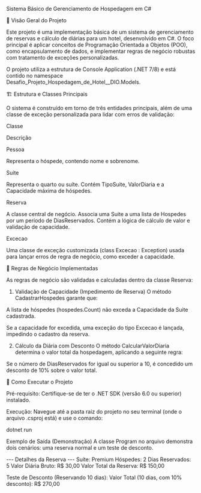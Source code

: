 Sistema Básico de Gerenciamento de Hospedagem em C#


🏨 Visão Geral do Projeto

Este projeto é uma implementação básica de um sistema de gerenciamento de reservas e cálculo de diárias para um hotel, desenvolvido em C#. O foco principal é aplicar conceitos de Programação Orientada a Objetos (POO), como encapsulamento de dados, e implementar regras de negócio robustas com tratamento de exceções personalizadas.

O projeto utiliza a estrutura de Console Application (.NET 7/8) e está contido no namespace Desafio_Projeto_Hospedagem_de_Hotel__DIO.Models.

🏗️ Estrutura e Classes Principais

O sistema é construído em torno de três entidades principais, além de uma classe de exceção personalizada para lidar com erros de validação:

Classe

Descrição

Pessoa

Representa o hóspede, contendo nome e sobrenome.

Suite

Representa o quarto ou suíte. Contém TipoSuite, ValorDiaria e a Capacidade máxima de hóspedes.

Reserva

A classe central de negócio. Associa uma Suite a uma lista de Hospedes por um período de DiasReservados. Contém a lógica de cálculo de valor e validação de capacidade.

Excecao

Uma classe de exceção customizada (class Excecao : Exception) usada para lançar erros de regra de negócio, como exceder a capacidade.

🎯 Regras de Negócio Implementadas

As regras de negócio são validadas e calculadas dentro da classe Reserva:

1. Validação de Capacidade (Impedimento de Reserva)
O método CadastrarHospedes garante que:

A lista de hóspedes (hospedes.Count) não exceda a Capacidade da Suite cadastrada.

Se a capacidade for excedida, uma exceção do tipo Excecao é lançada, impedindo o cadastro da reserva.

2. Cálculo da Diária com Desconto
O método CalcularValorDiaria determina o valor total da hospedagem, aplicando a seguinte regra:

Se o número de DiasReservados for igual ou superior a 10, é concedido um desconto de 10% sobre o valor total.

🚀 Como Executar o Projeto

Pré-requisito: Certifique-se de ter o .NET SDK (versão 6.0 ou superior) instalado.

Execução: Navegue até a pasta raiz do projeto no seu terminal (onde o arquivo .csproj está) e use o comando:

dotnet run

Exemplo de Saída (Demonstração)
A classe Program no arquivo demonstra dois cenários: uma reserva normal e um teste de desconto.

--- Detalhes da Reserva ---
Suíte: Premium
Hóspedes: 2
Dias Reservados: 5
Valor Diária Bruto: R$ 30,00
Valor Total da Reserva: R$ 150,00

Teste de Desconto (Reservando 10 dias):
Valor Total (10 dias, com 10% desconto): R$ 270,00
